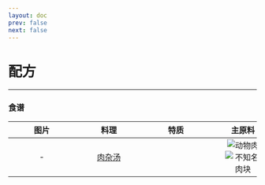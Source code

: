 ```yaml
---
layout: doc
prev: false
next: false
---
```


# 配方

---

### 食谱

| 图片 | 料理 | 特质 | 主原料 | 副原料 |
| :-: | :-: | :-: | :-: | :-: |
| - | [肉杂汤]() | <Badge type="tip" text="+15 体力" /> | ![动物肉](/img/item/meat.png) ![不知名肉块](/img/item/monter_meat.png) | ![井水](/img/item/water.png) |

<style type="text/css">
  img {max-width: 72px; max-height: 72px; margin: 0 auto;}
  th {min-width: 120px}
</style>
